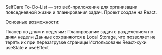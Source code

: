 SelfCare To-Do-List — это веб-приложение для организации повседневной жизни и планирования задач.
Проект создан на React.

Основные возможности:

Планер по дням и неделям:
Планирование задач с разделением по дням недели
Данные сохраняются в Local Storage, что позволяет не терять их при перезагрузке страницы
Использованы React-хуки useState и useEffect








